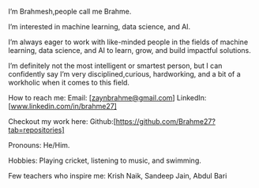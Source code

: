 I’m Brahmesh,people call me Brahme.

I’m interested in machine learning, data science, and AI.

I’m always eager to work with like-minded people in the fields of machine learning, data science, and AI to learn, grow, and build impactful solutions.

I’m definitely not the most intelligent or smartest person, but I can confidently say I’m very disciplined,curious, hardworking, and a bit of a workholic when it comes to this field.

How to reach me:
Email: [zaynbrahme@gmail.com]
LinkedIn: [www.linkedin.com/in/brahme27]

Checkout my work here: Github:[https://github.com/Brahme27?tab=repositories]

Pronouns: He/Him.

Hobbies: Playing cricket, listening to music, and swimming.

Few teachers who inspire me: Krish Naik, Sandeep Jain, Abdul Bari
